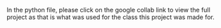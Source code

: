 In the python file, please click on the google collab link to view the full project as that is what was used for the class this project was made for. 
